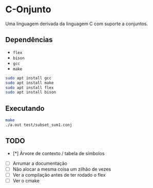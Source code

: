 # C-Onjunto

Uma linguagem derivada da linguagem C com suporte a conjuntos.

## Dependências

- `flex`
- `bison`
- `gcc`
- `make`

```bash
sudo apt install gcc
sudo apt install make
sudo apt install flex
sudo apt install bison
```

## Executando

```bash
make
./a.out test/subset_sum1.conj
```

## TODO

- [*] Àrvore de contexto / tabela de símbolos
- [ ] Arrumar a documentação
- [ ] Não alocar a mesma coisa um zilhão de vezes
- [ ] Ver a compilação antes de ter rodado o flex
- [ ] Ver o cmake
